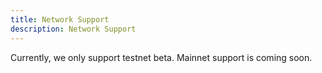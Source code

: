 ```yaml
---
title: Network Support
description: Network Support
---
```


Currently, we only support testnet beta. Mainnet support is coming soon.

